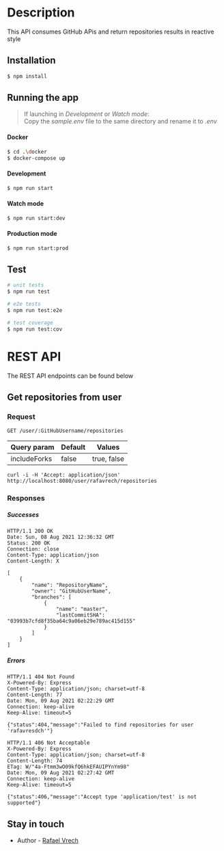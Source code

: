 # Description

This API consumes GitHub APis and return repositories results in reactive style

## Installation

```bash
$ npm install
```

## Running the app
>If launching in *Development* or *Watch mode*: <br> Copy the *sample.env* file to the same directory and rename it to *.env*

#### Docker
```bash
$ cd .\docker
$ docker-compose up
```

#### Development
```bash
$ npm run start
```

#### Watch mode
```bash
$ npm run start:dev
```

#### Production mode
```bash
$ npm run start:prod
```

## Test

```bash
# unit tests
$ npm run test

# e2e tests
$ npm run test:e2e

# test coverage
$ npm run test:cov
```

# REST API

The REST API endpoints can be found below

## Get repositories from user

### Request

`GET /user/:GitHubUsername/repositories`

| Query param | Default            | Values       | 
| ----------- | --------------- | --------- | 
| includeForks     | false          | true, false      | 

    curl -i -H 'Accept: application/json' http://localhost:8080/user/rafavrech/repositories

### Responses

##### Successes

    HTTP/1.1 200 OK
    Date: Sun, 08 Aug 2021 12:36:32 GMT
    Status: 200 OK
    Connection: close
    Content-Type: application/json
    Content-Length: X

    [
        {
            "name": "RepositoryName",
            "owner": "GitHubUserName",
            "branches": [
                {
                    "name": "master",
                    "lastCommitSHA": "03993b7cfd8f35ba64c9a06eb29e789ac415d155"
                }
            ]
        }
    ]

##### Errors

    HTTP/1.1 404 Not Found
    X-Powered-By: Express
    Content-Type: application/json; charset=utf-8
    Content-Length: 77
    Date: Mon, 09 Aug 2021 02:22:29 GMT
    Connection: keep-alive
    Keep-Alive: timeout=5
    
    {"status":404,"message":"Failed to find repositories for user 'rafavresdch'"}

<!-- tsk -->

    HTTP/1.1 406 Not Acceptable
    X-Powered-By: Express
    Content-Type: application/json; charset=utf-8
    Content-Length: 74
    ETag: W/"4a-Ftmm3wO09kfQ6hkEFAUIPYnYm98"
    Date: Mon, 09 Aug 2021 02:27:42 GMT
    Connection: keep-alive
    Keep-Alive: timeout=5
    
    {"status":406,"message":"Accept type 'application/test' is not supported"}

## Stay in touch

- Author - [Rafael Vrech](rafavrech@gmail.com)

